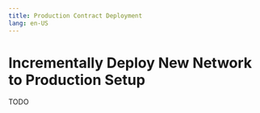 ```yaml
---
title: Production Contract Deployment
lang: en-US
---
```


# Incrementally Deploy New Network to Production Setup

TODO
